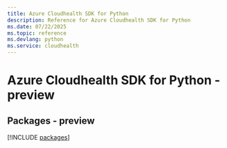 ```yaml
---
title: Azure Cloudhealth SDK for Python
description: Reference for Azure Cloudhealth SDK for Python
ms.date: 07/22/2025
ms.topic: reference
ms.devlang: python
ms.service: cloudhealth
---
```

# Azure Cloudhealth SDK for Python - preview
## Packages - preview
[!INCLUDE [packages](cloudhealth-index.md)]